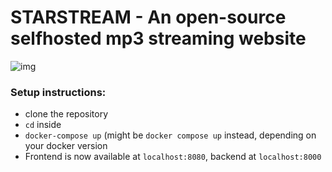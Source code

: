 # STARSTREAM - An open-source selfhosted mp3 streaming website
![img](https://cdn.discordapp.com/attachments/663174968791662594/957787884369371136/unknown.png)

### Setup instructions:
- clone the repository
- `cd` inside
- `docker-compose up` (might be `docker compose up` instead, depending on your docker version
- Frontend is now available at `localhost:8080`, backend at `localhost:8000`
